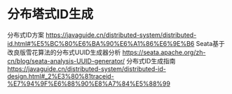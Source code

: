 # 分布塔式ID生成

分布式ID方案 https://javaguide.cn/distributed-system/distributed-id.html#%E5%BC%80%E6%BA%90%E6%A1%86%E6%9E%B6
Seata基于改良版雪花算法的分布式UUID生成器分析 https://seata.apache.org/zh-cn/blog/seata-analysis-UUID-generator/
分布式ID生成指南 https://javaguide.cn/distributed-system/distributed-id-design.html#_2%E3%80%81traceid-%E7%94%9F%E6%88%90%E8%A7%84%E5%88%99